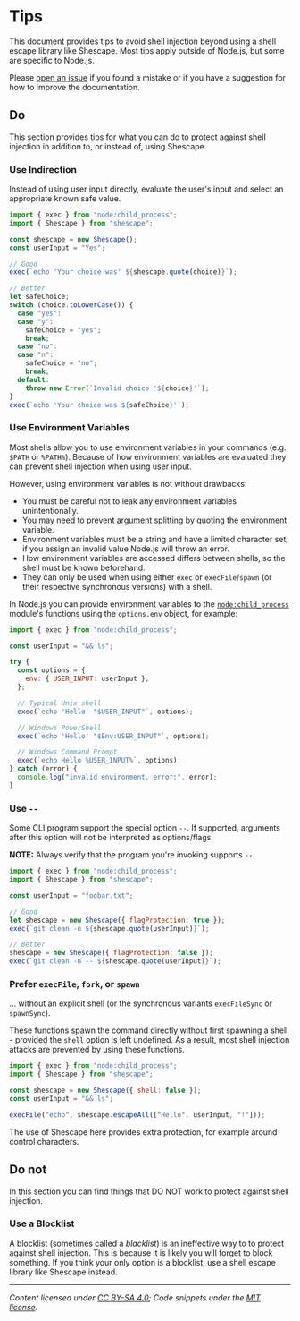 <!-- SPDX-License-Identifier: CC-BY-SA-4.0 -->

# Tips

This document provides tips to avoid shell injection beyond using a shell
escape library like Shescape. Most tips apply outside of Node.js, but some are
specific to Node.js.

Please [open an issue] if you found a mistake or if you have a suggestion for
how to improve the documentation.

## Do

This section provides tips for what you can do to protect against shell
injection in addition to, or instead of, using Shescape.

### Use Indirection

Instead of using user input directly, evaluate the user's input and select an
appropriate known safe value.

```javascript
import { exec } from "node:child_process";
import { Shescape } from "shescape";

const shescape = new Shescape();
const userInput = "Yes";

// Good
exec(`echo 'Your choice was' ${shescape.quote(choice)}`);

// Better
let safeChoice;
switch (choice.toLowerCase()) {
  case "yes":
  case "y":
    safeChoice = "yes";
    break;
  case "no":
  case "n":
    safeChoice = "no";
    break;
  default:
    throw new Error(`Invalid choice '${choice}'`);
}
exec(`echo 'Your choice was ${safeChoice}'`);
```

### Use Environment Variables

Most shells allow you to use environment variables in your commands (e.g.
`$PATH` or `%PATH%`). Because of how environment variables are evaluated they
can prevent shell injection when using user input.

However, using environment variables is not without drawbacks:

- You must be careful not to leak any environment variables unintentionally.
- You may need to prevent [argument splitting] by quoting the environment
  variable.
- Environment variables must be a string and have a limited character set, if
  you assign an invalid value Node.js will throw an error.
- How environment variables are accessed differs between shells, so the shell
  must be known beforehand.
- They can only be used when using either `exec` or `execFile`/`spawn` (or their
  respective synchronous versions) with a shell.

In Node.js you can provide environment variables to the [`node:child_process`]
module's functions using the `options.env` object, for example:

```javascript
import { exec } from "node:child_process";

const userInput = "&& ls";

try {
  const options = {
    env: { USER_INPUT: userInput },
  };

  // Typical Unix shell
  exec(`echo 'Hello' "$USER_INPUT"`, options);

  // Windows PowerShell
  exec(`echo 'Hello' "$Env:USER_INPUT"`, options);

  // Windows Command Prompt
  exec(`echo Hello %USER_INPUT%`, options);
} catch (error) {
  console.log("invalid environment, error:", error);
}
```

### Use `--`

Some CLI program support the special option `--`. If supported, arguments after
this option will not be interpreted as options/flags.

**NOTE:** Always verify that the program you're invoking supports `--`.

```javascript
import { exec } from "node:child_process";
import { Shescape } from "shescape";

const userInput = "foobar.txt";

// Good
let shescape = new Shescape({ flagProtection: true });
exec(`git clean -n ${shescape.quote(userInput)}`);

// Better
shescape = new Shescape({ flagProtection: false });
exec(`git clean -n -- ${shescape.quote(userInput)}`);
```

### Prefer `execFile`, `fork`, or `spawn`

... without an explicit shell (or the synchronous variants `execFileSync` or
`spawnSync`).

These functions spawn the command directly without first spawning a shell -
provided the `shell` option is left undefined. As a result, most shell injection
attacks are prevented by using these functions.

```javascript
import { exec } from "node:child_process";
import { Shescape } from "shescape";

const shescape = new Shescape({ shell: false });
const userInput = "&& ls";

execFile("echo", shescape.escapeAll(["Hello", userInput, "!"]));
```

The use of Shescape here provides extra protection, for example around control
characters.

## Do not

In this section you can find things that DO NOT work to protect against shell
injection.

### Use a Blocklist

A blocklist (sometimes called a _blacklist_) is an ineffective way to to protect
against shell injection. This is because it is likely you will forget to block
something. If you think your only option is a blocklist, use a shell escape
library like Shescape instead.

---

_Content licensed under [CC BY-SA 4.0]; Code snippets under the [MIT license]._

[argument splitting]: https://www.shellcheck.net/wiki/SC2046
[cc by-sa 4.0]: https://creativecommons.org/licenses/by-sa/4.0/
[mit license]: https://opensource.org/license/mit/
[`node:child_process`]: https://nodejs.org/api/child_process.html
[open an issue]: https://github.com/ericcornelissen/shescape/issues/new?labels=documentation&template=documentation.md
